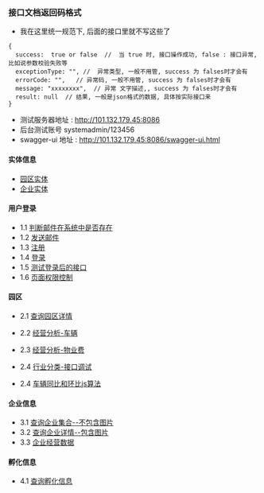 ### 接口文档返回码格式
- 我在这里统一规范下, 后面的接口里就不写这些了
```
{
  success:  true or false  //  当 true 时, 接口操作成功, false : 接口异常,比如说参数校验失败等
  exceptionType: "", //  异常类型, 一般不用管, success 为 falses时才会有
  errorCode: "",   // 异常码, 一般不用管, success 为 falses时才会有
  message: "xxxxxxxx",  // 异常 文字描述,, success 为 falses时才会有
  result: null  // 结果, 一般是json格式的数据, 具体按实际接口来
}
```
- 测试服务器地址 : http://101.132.179.45:8086
- 后台测试账号 systemadmin/123456
- swagger-ui 地址 : http://101.132.179.45:8086/swagger-ui.html

#### 实体信息
-  [园区实体](data/park.md)
-  [企业实体](data/enter.md)

#### 用户登录

- 1.1 [判断邮件在系统中是否存在](user/vifemail.md)
- 1.2 [发送邮件](user/sendEmail.md)
- 1.3 [注册](user/reg.md)
- 1.4 [登录](user/login.md)
- 1.5 [测试登录后的接口](user/test.md)
- 1.6 [页面权限控制](user/auth.md)

####  园区

- 2.1 [查询园区详情](data/parkDetail.md)
- 2.2 [经营分析-车辆](data/console1.1.md)
- 2.3 [经营分析-物业费](data/console1.2.md)
- 2.4 [行业分类-接口调试](http://101.132.179.45:8086/swagger-ui.html#/itf-enter-info-controller/cyTypeDataUsingPOST)

- 2.4 [车辆同比和环比js算法](cl.html)

#### 企业信息

- 3.1 [查询企业集合--不包含图片](data/enterList.md) 
- 3.2 [查询企业详情--包含图片](data/enterDetail.md) 
- 3.3 [企业经营数据](data/enterJY.md) 

#### 孵化信息

- 4.1 [查询孵化信息](data/fuhua.md) 
